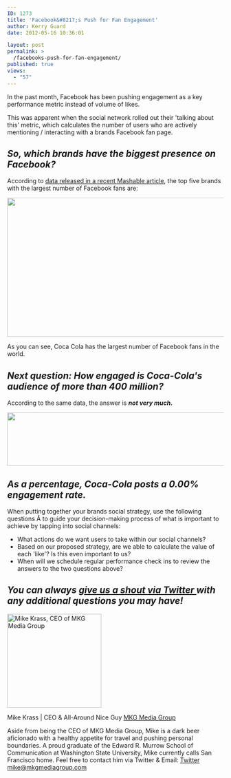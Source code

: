 ```yaml
---
ID: 1273
title: 'Facebook&#8217;s Push for Fan Engagement'
author: Kerry Guard
date: 2012-05-16 10:36:01

layout: post
permalink: >
  /facebooks-push-for-fan-engagement/
published: true
views:
  - "57"
---
```

In the past month, Facebook has been pushing engagement as a key performance metric instead of volume of likes.

This was apparent when the social network rolled out their 'talking about this' metric, which calculates the number of users who are actively mentioning / interacting with a brands Facebook fan page.
<h2><em>So, which brands have the biggest presence on Facebook?</em></h2>
According to <a href="http://mashable.com/2012/05/15/facebook-brands-global/" target="_blank">data released in a recent Mashable article</a>, the top five brands with the largest number of Facebook fans are:

<a href="http://mkgmediagroup.com/wp-content/uploads/2012/05/top-brands-by-fan-volume.png"><img class="aligncenter size-full wp-image-1276" title="top brands by fan volume" src="http://mkgmediagroup.com/wp-content/uploads/2012/05/top-brands-by-fan-volume.png" alt="" width="570" height="323" /></a>

As you can see, Coca Cola has the largest number of Facebook fans in the world.
<h2><em>Next question: How engaged is Coca-Cola's audience of more than 400 million?</em></h2>
According to the same data, the answer is <strong><em>not very much.</em></strong>

<a href="http://mkgmediagroup.com/wp-content/uploads/2012/05/engagement.png"><img class="aligncenter size-full wp-image-1277" title="engagement" src="http://mkgmediagroup.com/wp-content/uploads/2012/05/engagement.png" alt="" width="545" height="124" /></a>
<h2><em>As a percentage, Coca-Cola posts a <strong>0.00% </strong>engagement rate.</em></h2>
When putting together your brands social strategy, use the following questions Â to guide your decision-making process of what is important to achieve by tapping into social channels:
<ul>
	<li>What actions do we want users to take within our social channels?</li>
	<li>Based on our proposed strategy, are we able to calculate the value of each 'like'? Is this even important to us?</li>
	<li>When will we schedule regular performance check ins to review the answers to the two questions above?</li>
</ul>
<h2><em>You can always <a href="http://twitter.com/mkgmediagroup" target="_blank">give us a shout via Twitter </a>with any additional questions you may have!</em></h2>

<img src="http://mkgmediagroup.com/wp-content/uploads/2011/08/mk_median_bw_head.jpeg" alt="Mike Krass, CEO of MKG Media Group" width="219" height="218" class="alignleft size-full wp-image-1794" />

<span itemprop="jobTitle">Mike Krass | CEO & All-Around Nice Guy</span>
<a href="http://www.mkgmediagroup.com" itemprop="url">MKG Media Group</a>
</span>

Aside from being the CEO of MKG Media Group, Mike is a dark beer aficionado with a healthy appetite for travel and pushing personal boundaries. A proud graduate of the Edward R. Murrow School of Communication at Washington State University, Mike currently calls San Francisco home. Feel free to contact him via Twitter & Email:
<a href="http://www.twitter.com/mikekrass" itemprop="url">Twitter</a>
<a href="mailto:mike@mkgmediagroup.com" itemprop="email">mike@mkgmediagroup.com</a>
</div>